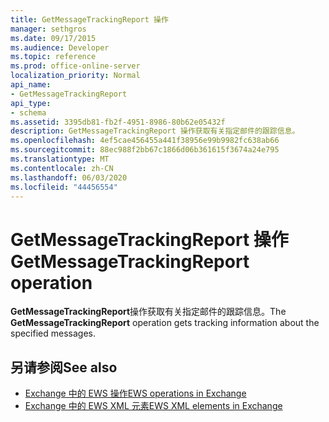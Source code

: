 ```yaml
---
title: GetMessageTrackingReport 操作
manager: sethgros
ms.date: 09/17/2015
ms.audience: Developer
ms.topic: reference
ms.prod: office-online-server
localization_priority: Normal
api_name:
- GetMessageTrackingReport
api_type:
- schema
ms.assetid: 3395db81-fb2f-4951-8986-80b62e05432f
description: GetMessageTrackingReport 操作获取有关指定邮件的跟踪信息。
ms.openlocfilehash: 4ef5cae456455a441f38956e99b9982fc638ab66
ms.sourcegitcommit: 88ec988f2bb67c1866d06b361615f3674a24e795
ms.translationtype: MT
ms.contentlocale: zh-CN
ms.lasthandoff: 06/03/2020
ms.locfileid: "44456554"
---
```

# <a name="getmessagetrackingreport-operation"></a><span data-ttu-id="444f1-103">GetMessageTrackingReport 操作</span><span class="sxs-lookup"><span data-stu-id="444f1-103">GetMessageTrackingReport operation</span></span>

<span data-ttu-id="444f1-104">**GetMessageTrackingReport**操作获取有关指定邮件的跟踪信息。</span><span class="sxs-lookup"><span data-stu-id="444f1-104">The **GetMessageTrackingReport** operation gets tracking information about the specified messages.</span></span> 
  
## <a name="see-also"></a><span data-ttu-id="444f1-105">另请参阅</span><span class="sxs-lookup"><span data-stu-id="444f1-105">See also</span></span>

- [<span data-ttu-id="444f1-106">Exchange 中的 EWS 操作</span><span class="sxs-lookup"><span data-stu-id="444f1-106">EWS operations in Exchange</span></span>](ews-operations-in-exchange.md)
- [<span data-ttu-id="444f1-107">Exchange 中的 EWS XML 元素</span><span class="sxs-lookup"><span data-stu-id="444f1-107">EWS XML elements in Exchange</span></span>](ews-xml-elements-in-exchange.md)

